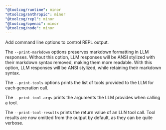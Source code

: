 ```yaml
---
"@toolcog/runtime": minor
"@toolcog/anthropic": minor
"@toolcog/repl": minor
"@toolcog/openai": minor
"@toolcog/node": minor
---
```


Add command line options to control REPL output.

The `--print-markdown` options preserves markdown formatting in LLM responses.
Without this option, LLM responses will be ANSI stylized with their markdown
syntax removed, making them more readable. With this option, LLM responses
will be ANSI stylized, while retaining their markdown syntax.

The `--print-tools` options prints the list of tools provided to the LLM
for each generation call.

The `--print-tool-args` prints the arguments the LLM provides when calling
a tool.

The `--print-tool-results` prints the return value of an LLN tool call.
Tool results are now omitted from the output by default, as they can be
quite verbose.

